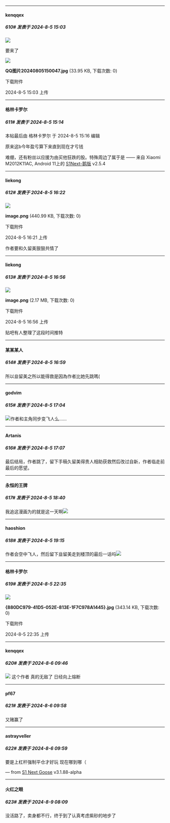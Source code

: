 ﻿
*****

####  kenqqex  
##### 610#       发表于 2024-8-5 15:03

<img src="https://static.saraba1st.com/image/smiley/face2017/067.png" referrerpolicy="no-referrer">

要来了

<img src="https://img.saraba1st.com/forum/202408/05/150325crofm7tr8ryfnfy8.jpg" referrerpolicy="no-referrer">

<strong>QQ图片20240805150047.jpg</strong> (33.95 KB, 下载次数: 0)

下载附件

2024-8-5 15:03 上传


*****

####  格林卡罗尔  
##### 611#       发表于 2024-8-5 15:14

 本帖最后由 格林卡罗尔 于 2024-8-5 15:16 编辑 

原来这b今年盈亏算下来直到现在才亏钱

难绷，还有粉丝以应援为由买他狂跌的股。特殊周边了属于是
—— 来自 Xiaomi M2012K11AC, Android 11上的 [S1Next-鹅版](https://github.com/ykrank/S1-Next/releases) v2.5.4


*****

####  liekong  
##### 612#       发表于 2024-8-5 16:22

<img src="https://img.saraba1st.com/forum/202408/05/162159jwmlz3c7u5c3s4lw.png" referrerpolicy="no-referrer">

<strong>image.png</strong> (440.99 KB, 下载次数: 0)

下载附件

2024-8-5 16:21 上传

作者要和久留美狠狠共情了


*****

####  liekong  
##### 613#       发表于 2024-8-5 16:56

<img src="https://img.saraba1st.com/forum/202408/05/165638w5m5455mmyyz54sc.png" referrerpolicy="no-referrer">

<strong>image.png</strong> (2.17 MB, 下载次数: 0)

下载附件

2024-8-5 16:56 上传

贴吧有人整理了这段时间推特


*****

####  某某某人  
##### 614#       发表于 2024-8-5 16:59

所以韭留美之所以能得救是因為作者比她先跳嗎(


*****

####  godvim  
##### 615#       发表于 2024-8-5 17:04

<img src="https://static.saraba1st.com/image/smiley/face2017/068.png" referrerpolicy="no-referrer">作者和主角同步变飞人么……

*****

####  Artanis  
##### 616#       发表于 2024-8-5 17:07

最后结局，作者跳了，留下手稿久留美得贵人相助获救然后改过自新，作者临走前最后的愿望。


*****

####  永恒的王牌  
##### 617#       发表于 2024-8-5 18:40

我追这漫画为的就是这一天啊<img src="https://static.saraba1st.com/image/smiley/face2017/066.png" referrerpolicy="no-referrer">


*****

####  haoshion  
##### 618#       发表于 2024-8-5 19:15

作者会空中飞人，然后留下韭留美走到楼顶的最后一话吗<img src="https://static.saraba1st.com/image/smiley/face2017/187.png" referrerpolicy="no-referrer">


*****

####  格林卡罗尔  
##### 619#       发表于 2024-8-5 22:35

<img src="https://img.saraba1st.com/forum/202408/05/223557oerxkcl9xkkbmbsf.jpg" referrerpolicy="no-referrer">

<strong>{880DC979-41D5-052E-813E-1F7C978A1445}.jpg</strong> (343.14 KB, 下载次数: 0)

下载附件

2024-8-5 22:35 上传


*****

####  kenqqex  
##### 620#       发表于 2024-8-6 09:46

<img src="https://static.saraba1st.com/image/smiley/face2017/067.png" referrerpolicy="no-referrer"> 这个作者 真的无敌了 日经向上熔断 


*****

####  pf67  
##### 621#       发表于 2024-8-6 09:58

又赌赢了

*****

####  astrayveller  
##### 622#       发表于 2024-8-6 09:59

要是上杠杆强制平仓才好玩 现在哪到哪（

— from [S1 Next Goose](https://www.pgyer.com/xfPejhuq) v3.1.88-alpha


*****

####  火红之眼  
##### 623#       发表于 2024-8-9 08:09

没活路了，卖身都不行，终于到了认真考虑紫砂的地步了

